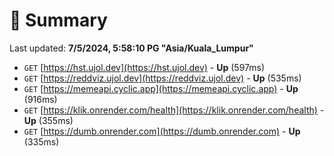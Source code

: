 # 📖 Summary
Last updated: **7/5/2024, 5:58:10 PG "Asia/Kuala_Lumpur"**

- `GET` [https://hst.ujol.dev](https://hst.ujol.dev) - **Up** (597ms)
- `GET` [https://reddviz.ujol.dev](https://reddviz.ujol.dev) - **Up** (535ms)
- `GET` [https://memeapi.cyclic.app](https://memeapi.cyclic.app) - **Up** (916ms)
- `GET` [https://klik.onrender.com/health](https://klik.onrender.com/health) - **Up** (355ms)
- `GET` [https://dumb.onrender.com](https://dumb.onrender.com) - **Up** (335ms)
